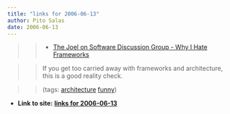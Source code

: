 ```yaml
---
title: "links for 2006-06-13"
author: Pito Salas
date: 2006-06-13
---
```



>>

>>   * [The Joel on Software Discussion Group - Why I Hate
Frameworks](<http://discuss.joelonsoftware.com/default.asp?joel.3.219431.12>)

>>

>> If you get too carried away with frameworks and architecture, this is a
good reality check.

>>

>> (tags: [architecture](<http://del.icio.us/pitosalas/architecture>)
[funny](<http://del.icio.us/pitosalas/funny>))

>>

>>


* **Link to site:** **[links for 2006-06-13](None)**
